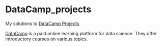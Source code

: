 
# DataCamp_projects
My solutions to [DataCamp Projects](https://www.datacamp.com/projects)

[DataCamp](https://www.datacamp.com/) is a paid online learning platform for data science. They offer introductory courses on various topics.
